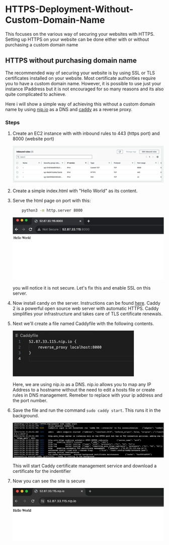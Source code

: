 # HTTPS-Deployment-Without-Custom-Domain-Name
This focuses on the various way of securing your websites with HTTPS. Setting up HTTPS on your website can be done either with or without purchasing a custom domain name
<br/>

## HTTPS without purchasing domain name
The recommended way of securing your website is by using SSL or TLS certificates installed on your website. Most certificate authorities require you to have a custom domain name. However, it is possible to use just your instance IPaddress but it is not encouraged for so many reasons and its also quite complicated to achieve.

Here i will show a simple way of achieving this without a custom domain name by using [nip.io](https://nip.io/) as a DNS and [caddy](https://caddyserver.com/) as a reverse proxy.

### Steps 

1. Create an EC2 instance with with inbound rules to 443 (https port) and 8000 (website port)

    ![ports](assets/ports.png)

2. Create a simple index.html with "Hello World" as its content.

3. Serve the html page on port with this:

    ```bash 
        python3 -m http.server 8000
    ```

    ![notsecure](assets/notsecure.png)

    you will notice it is not secure. Let's fix this and enable SSL on this server.

4. Now install candy on the server. Instructions can be found [here](https://caddyserver.com/docs/install#debian-ubuntu-raspbian). Caddy 2 is a powerful open source web server with automatic HTTPS. Caddy simplifies your infrastructure and takes care of TLS certificate renewals.

5. Next we'll create a file named Caddyfile with the following contents.

    ![caddyfile](assets/caddyfile.png)
   
   Here, we are using nip.io as a DNS. nip.io allows you to map any IP Address to a hostname without the need to edit a hosts file or create rules in DNS management. Remeber to replace with your ip address and the port number.

6. Save the file and run the command `sudo caddy start`. This runs it in the background.

    ![start](assets/start.png)

    This will start Caddy certificate management service and download a certificate for the indentifier

7. Now you can see the site is secure

    ![secure](assets/secure.png)



